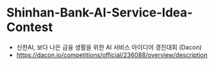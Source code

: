 # Shinhan-Bank-AI-Service-Idea-Contest

- 신한AI, 보다 나은 금융 생활을 위한 AI 서비스 아이디어 경진대회 (Dacon)
- https://dacon.io/competitions/official/236088/overview/description
